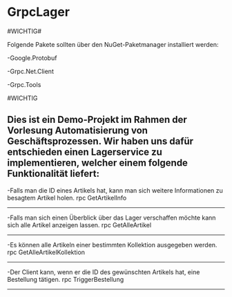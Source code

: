 # GrpcLager

#WICHTIG# 

Folgende Pakete sollten über den NuGet-Paketmanager installiert werden:

-Google.Protobuf

-Grpc.Net.Client

-Grpc.Tools

#WICHTIG


Dies ist ein Demo-Projekt im Rahmen der Vorlesung Automatisierung von Geschäftsprozessen.
Wir haben uns dafür entschieden einen Lagerservice zu implementieren, welcher einem folgende Funktionalität liefert:
---------------------------------------------------------------------------------------------------------------------

-Falls man die ID eines Artikels hat, kann man sich weitere Informationen zu besagtem Artikel holen.
rpc GetArtikelInfo

---------------------------------------------------------------------------------------------------------------------

-Falls man sich einen Überblick über das Lager verschaffen möchte kann sich alle Artikel anzeigen lassen.
rpc GetAlleArtikel

---------------------------------------------------------------------------------------------------------------------

-Es können alle Artikeln einer bestimmten Kollektion ausgegeben werden.
rpc GetAlleArtikelKollektion

---------------------------------------------------------------------------------------------------------------------

-Der Client kann, wenn er die ID des gewünschten Artikels hat, eine Bestellung tätigen.
rpc TriggerBestellung

---------------------------------------------------------------------------------------------------------------------

